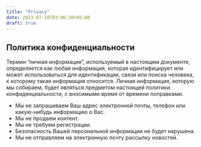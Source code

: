 ```yaml
---
title: "Privacy"
date: 2023-07-18T03:06:30+05:00
draft: true
---
```


## Политика конфиденциальности

Термин “личная информация”, используемый в настоящем документе, определяется как любая информация, которая идентифицирует или может использоваться для идентификации, связи или поиска человека, к которому такая информация относится.
Личная информация, которую мы собираем, будет являться предметом настоящей политики конфиденциальности, с вносимыми время от времени поправками.
* Мы не запрашиваем Ваш адрес электронной почты, телефон или какую-нибудь информацию о Вас.
* Мы не продаем контент.
* Мы не требуем регистрации.
* Безопасность Вашей персональной информации не будет нарушена.
* Мы не отправляем на электронную почту рассылку новостей.